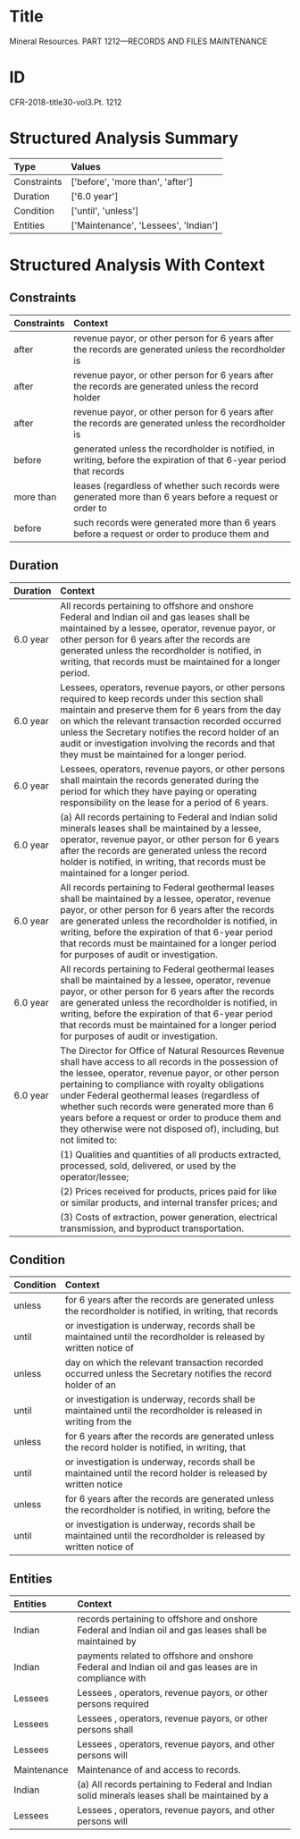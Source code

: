 # Title

 Mineral Resources. PART 1212—RECORDS AND FILES MAINTENANCE


# ID

 CFR-2018-title30-vol3.Pt. 1212


# Structured Analysis Summary

| Type        | Values                               |
|:------------|:-------------------------------------|
| Constraints | ['before', 'more than', 'after']     |
| Duration    | ['6.0 year']                         |
| Condition   | ['until', 'unless']                  |
| Entities    | ['Maintenance', 'Lessees', 'Indian'] |


# Structured Analysis With Context

 


## Constraints

| Constraints   | Context                                                                                                             |
|:--------------|:--------------------------------------------------------------------------------------------------------------------|
| after         | revenue payor, or other person for 6 years after the records are generated unless the recordholder is               |
| after         | revenue payor, or other person for 6 years after the records are generated unless the record holder                 |
| after         | revenue payor, or other person for 6 years after the records are generated unless the recordholder is               |
| before        | generated unless the recordholder is notified, in writing, before the expiration of that 6-year period that records |
| more than     | leases (regardless of whether such records were generated more than 6 years before a request or order to            |
| before        | such records were generated more than 6 years before a request or order to produce them and                         |


## Duration

| Duration   | Context                                                                                                                                                                                                                                                                                                                                                                                                                                   |
|:-----------|:------------------------------------------------------------------------------------------------------------------------------------------------------------------------------------------------------------------------------------------------------------------------------------------------------------------------------------------------------------------------------------------------------------------------------------------|
| 6.0 year   | All records pertaining to offshore and onshore Federal and Indian oil and gas leases shall be maintained by a lessee, operator, revenue payor, or other person for 6 years after the records are generated unless the recordholder is notified, in writing, that records must be maintained for a longer period.                                                                                                                          |
| 6.0 year   | Lessees, operators, revenue payors, or other persons required to keep records under this section shall maintain and preserve them for 6 years from the day on which the relevant transaction recorded occurred unless the Secretary notifies the record holder of an audit or investigation involving the records and that they must be maintained for a longer period.                                                                   |
| 6.0 year   | Lessees, operators, revenue payors, or other persons shall maintain the records generated during the period for which they have paying or operating responsibility on the lease for a period of 6 years.                                                                                                                                                                                                                                  |
| 6.0 year   | (a) All records pertaining to Federal and Indian solid minerals leases shall be maintained by a lessee, operator, revenue payor, or other person for 6 years after the records are generated unless the record holder is notified, in writing, that records must be maintained for a longer period.                                                                                                                                       |
| 6.0 year   | All records pertaining to Federal geothermal leases shall be maintained by a lessee, operator, revenue payor, or other person for 6 years after the records are generated unless the recordholder is notified, in writing, before the expiration of that 6-year period that records must be maintained for a longer period for purposes of audit or investigation.                                                                        |
| 6.0 year   | All records pertaining to Federal geothermal leases shall be maintained by a lessee, operator, revenue payor, or other person for 6 years after the records are generated unless the recordholder is notified, in writing, before the expiration of that 6-year period that records must be maintained for a longer period for purposes of audit or investigation.                                                                        |
| 6.0 year   | The Director for Office of Natural Resources Revenue shall have access to all records in the possession of the lessee, operator, revenue payor, or other person pertaining to compliance with royalty obligations under Federal geothermal leases (regardless of whether such records were generated more than 6 years before a request or order to produce them and they otherwise were not disposed of), including, but not limited to: |
|            |               (1) Qualities and quantities of all products extracted, processed, sold, delivered, or used by the operator/lessee;                                                                                                                                                                                                                                                                                                         |
|            |               (2) Prices received for products, prices paid for like or similar products, and internal transfer prices; and                                                                                                                                                                                                                                                                                                               |
|            |               (3) Costs of extraction, power generation, electrical transmission, and byproduct transportation.                                                                                                                                                                                                                                                                                                                           |


## Condition

| Condition   | Context                                                                                                           |
|:------------|:------------------------------------------------------------------------------------------------------------------|
| unless      | for 6 years after the records are generated unless the recordholder is notified, in writing, that records         |
| until       | or investigation is underway, records shall be maintained until the recordholder is released by written notice of |
| unless      | day on which the relevant transaction recorded occurred unless the Secretary notifies the record holder of an     |
| until       | or investigation is underway, records shall be maintained until the recordholder is released in writing from the  |
| unless      | for 6 years after the records are generated unless the record holder is notified, in writing, that                |
| until       | or investigation is underway, records shall be maintained until the record holder is released by written notice   |
| unless      | for 6 years after the records are generated unless the recordholder is notified, in writing, before the           |
| until       | or investigation is underway, records shall be maintained until the recordholder is released by written notice of |


## Entities

| Entities    | Context                                                                                                 |
|:------------|:--------------------------------------------------------------------------------------------------------|
| Indian      | records pertaining to offshore and onshore Federal and Indian oil and gas leases shall be maintained by |
| Indian      | payments related to offshore and onshore Federal and Indian oil and gas leases are in compliance with   |
| Lessees     | Lessees , operators, revenue payors, or other persons required                                          |
| Lessees     | Lessees , operators, revenue payors, or other persons shall                                             |
| Lessees     | Lessees , operators, revenue payors, and other persons will                                             |
| Maintenance | Maintenance  of and access to records.                                                                  |
| Indian      | (a) All records pertaining to Federal and  Indian solid minerals leases shall be maintained by a        |
| Lessees     | Lessees , operators, revenue payors, and other persons will                                             |


